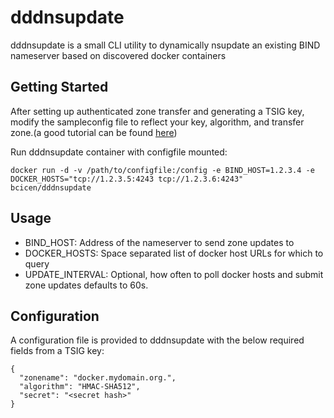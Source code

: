 dddnsupdate
===========

dddnsupdate is a small CLI utility to dynamically nsupdate an existing BIND nameserver based on discovered docker containers

Getting Started
-----------

After setting up authenticated zone transfer and generating a TSIG key, modify the sampleconfig file to reflect your key, algorithm, and transfer zone.(a good tutorial can 
be found [here](http://honglus.blogspot.com/2011/04/authenticate-bind-zone-transfer-with.html))

Run dddnsupdate container with configfile mounted:
```
docker run -d -v /path/to/configfile:/config -e BIND_HOST=1.2.3.4 -e DOCKER_HOSTS="tcp://1.2.3.5:4243 tcp://1.2.3.6:4243" bcicen/dddnsupdate
```

Usage
--------

 * BIND_HOST: Address of the nameserver to send zone updates to 
 * DOCKER_HOSTS: Space separated list of docker host URLs for which to query
 * UPDATE_INTERVAL: Optional, how often to poll docker hosts and submit zone updates defaults to 60s. 

Configuration
--------

A configuration file is provided to dddnsupdate with the below required fields from a TSIG key:
```
{ 
  "zonename": "docker.mydomain.org.",
  "algorithm": "HMAC-SHA512",
  "secret": "<secret hash>"
}
```
